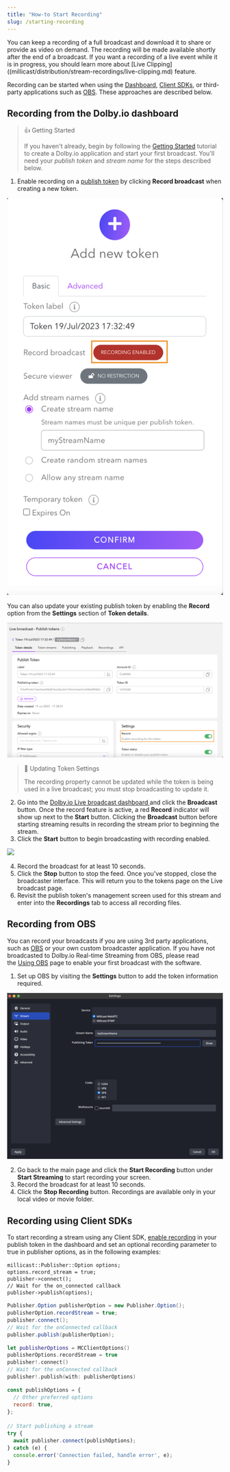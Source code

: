 ```yaml
---
title: "How-to Start Recording"
slug: /starting-recording
---
```

You can keep a recording of a full broadcast and download it to share or provide as video on demand. The recording will be made available shortly after the end of a broadcast. If you want a recording of a live event while it is in progress, you should learn more about [Live Clipping]((millicast/distribution/stream-recordings/live-clipping.md) feature.

Recording can be started when using the [Dashboard](#recording-from-the-dolbyio-dashboard), [Client SDKs](#recording-using-client-sdks), or third-party applications such as [OBS](#recording-from-obs). These approaches are described below.

## Recording from the Dolby.io dashboard

> 👍 Getting Started
> 
> If you haven't already, begin by following the [Getting Started](/millicast/getting-started/introduction-to-streaming-apis.md) tutorial to create a Dolby.io application and start your first broadcast. You'll need your _publish token_ and _stream name_ for the steps described below.

1. Enable recording on a [publish token](/millicast/streaming-dashboard/managing-your-tokens.md) by clicking **Record broadcast** when creating a new token. 


![](../../assets/img/Capture_decran_2023-07-19_a_5.33.53_PM.png)



  You can also update your existing publish token by enabling the **Record** option from the **Settings** section of **Token details**.


![](../../assets/img/Capture_decran_2023-07-19_a_5.34.23_PM.png)



> 🚧 Updating Token Settings
> 
> The recording property cannot be updated while the token is being used in a live broadcast; you must stop broadcasting to update it.

2. Go into the [Dolby.io Live broadcast dashboard ](/millicast/streaming-dashboard/how-to-broadcast-in-dashboard.md)and click the **Broadcast** button. Once the record feature is active, a red **Record** indicator will show up next to the **Start** button. Clicking the **Broadcast** button before starting streaming results in recording the stream prior to beginning the stream.
3. Click the **Start** button to begin broadcasting with recording enabled.


![](../../assets/img/Capture_decran_2023-07-19_a_5.47.51_PM.png)



4. Record the broadcast for at least 10 seconds.
5. Click the **Stop** button to stop the feed. Once you've stopped, close the broadcaster interface. This will return you to the tokens page on the Live broadcast page. 
6. Revisit the publish token's management screen used for this stream and enter into the **Recordings** tab to access all recording files.

## Recording from OBS

You can record your broadcasts if you are using 3rd party applications, such as [OBS](https://github.com/CoSMoSoftware/OBS-studio-webrtc/releases) or your own custom broadcaster application. If you have not broadcasted to Dolby.io Real-time Streaming from OBS, please read the [Using OBS](/millicast/software-encoders/using-obs.md) page to enable your first broadcast with the software. 

1. Set up OBS by visiting the **Settings** button to add the token information required.


![](../../assets/img/Capture_decran_2023-07-19_a_5.59.23_PM.png)



2. Go back to the main page and click the **Start Recording** button under **Start Streaming** to start recording your screen.
3. Record the broadcast for at least 10 seconds.
4. Click the **Stop Recording** button. Recordings are available only in your local video or movie folder.

## Recording using Client SDKs

To start recording a stream using any Client SDK, [enable recording](#how-to-record-from-the-dolbyio-dashboard) in your publish token in the dashboard and set an optional recording parameter to true in publisher options, as in the following examples:

```cplusplus
millicast::Publisher::Option options;
options.record_stream = true;
publisher->connect();
// Wait for the on_connected callback
publisher->publish(options);
```
```java
Publisher.Option publisherOption = new Publisher.Option();
publisherOption.recordStream = true;
publisher.connect();
// Wait for the onConnected callback
publisher.publish(publisherOption);
```
```swift
let publisherOptions = MCClientOptions()
publisherOptions.recordStream = true
publisher!.connect()
// Wait for the onConnected callback
publisher!.publish(with: publisherOptions)
```
```javascript
const publishOptions = {
  // Other preferred options
  record: true,
};

// Start publishing a stream
try {
  await publisher.connect(publishOptions);
} catch (e) {
  console.error('Connection failed, handle error', e);
}
```
